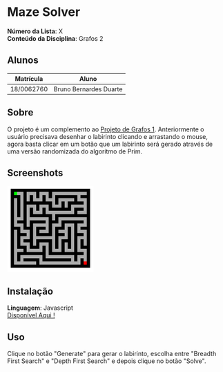 # Maze Solver

**Número da Lista**: X<br>
**Conteúdo da Disciplina**: Grafos 2<br>

## Alunos
|Matrícula | Aluno |
| -- | -- |
| 18/0062760  |  Bruno Bernardes Duarte |

## Sobre 
O projeto é um complemento ao [Projeto de Grafos 1](https://github.com/projeto-de-algoritmos/Grafos1_maze-solver). Anteriormente o usuário precisava desenhar o labirinto clicando e arrastando o mouse,
agora basta clicar em um botão que um labirinto será gerado através de uma versão randomizada do algoritmo de Prim.

## Screenshots
<div>
<img src="./.github/01.png" alt="maze" width="200"/>
</div>

## Instalação 
**Linguagem**: Javascript<br>
[Disponível Aqui !](https://projeto-de-algoritmos.github.io/Grafos2_maze-generator/)
## Uso 
Clique no botão "Generate" para gerar o labirinto, escolha entre "Breadth First Search" e "Depth First Search" e depois clique no botão "Solve".


